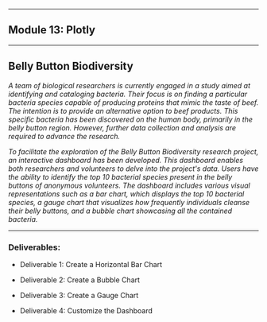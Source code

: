 ***

## Module 13: Plotly

***

## Belly Button Biodiversity


*A team of biological researchers is currently engaged in a study aimed at identifying and cataloging bacteria. Their focus is on finding a particular bacteria species capable of producing proteins that mimic the taste of beef. The intention is to provide an alternative option to beef products. This specific bacteria has been discovered on the human body, primarily in the belly button region. However, further data collection and analysis are required to advance the research.*

*To facilitate the exploration of the Belly Button Biodiversity research project, an interactive dashboard has been developed. This dashboard enables both researchers and volunteers to delve into the project's data. Users have the ability to identify the top 10 bacterial species present in the belly buttons of anonymous volunteers. The dashboard includes various visual representations such as a bar chart, which displays the top 10 bacterial species, a gauge chart that visualizes how frequently individuals cleanse their belly buttons, and a bubble chart showcasing all the contained bacteria.*

___
### Deliverables:


- Deliverable 1: Create a Horizontal Bar Chart

- Deliverable 2: Create a Bubble Chart

- Deliverable 3: Create a Gauge Chart

- Deliverable 4: Customize the Dashboard